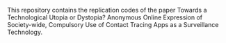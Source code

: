This repository contains the replication codes of the paper Towards a Technological Utopia or Dystopia? Anonymous Online Expression of Society-wide, Compulsory Use of Contact Tracing Apps as a Surveillance Technology.

